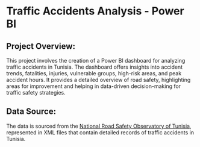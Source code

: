 # Traffic Accidents Analysis - Power BI

## Project Overview:
This project involves the creation of a Power BI dashboard for analyzing traffic accidents in Tunisia. The dashboard offers insights into accident trends, fatalities, injuries, vulnerable groups, high-risk areas, and peak accident hours. It provides a detailed overview of road safety, highlighting areas for improvement and helping in data-driven decision-making for traffic safety strategies.
## Data Source:
The data is sourced from the [National Road Safety Observatory of Tunisia](https://onsr.nat.tn/onsr/index.php?page=4ar), represented in XML files that contain detailed records of traffic accidents in Tunisia.
